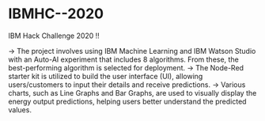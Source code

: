 # IBMHC--2020

IBM Hack Challenge 2020 !!


-> The project involves using IBM Machine Learning and IBM Watson Studio with an Auto-AI experiment that includes 8 algorithms. From these, the 
   best-performing algorithm is selected for deployment.
-> The Node-Red starter kit is utilized to build the user interface (UI), allowing users/customers to input their details and receive predictions.
-> Various charts, such as Line Graphs and Bar Graphs, are used to visually display the energy output predictions, helping users better understand 
   the predicted values.

